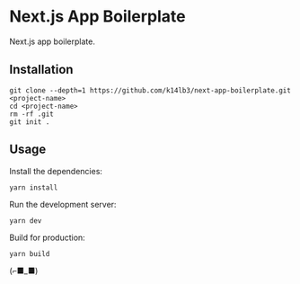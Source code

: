 # Next.js App Boilerplate

Next.js app boilerplate.

## Installation

```
git clone --depth=1 https://github.com/k14lb3/next-app-boilerplate.git <project-name>
cd <project-name>
rm -rf .git
git init .
```

## Usage

Install the dependencies:

```
yarn install
```

Run the development server:

```
yarn dev
```

Build for production:

```
yarn build
```

(⌐■_■)
